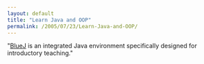 ```yaml
---
layout: default
title: "Learn Java and OOP"
permalink: /2005/07/23/Learn-Java-and-OOP/
---
```


&quot;<a href="http://www.bluej.org/about/what.html" target="_blank">BlueJ</a> is an integrated Java environment specifically designed for introductory teaching.&quot;